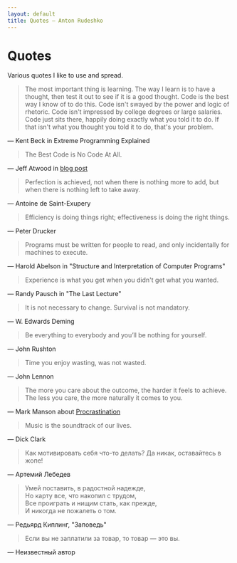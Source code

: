 ```yaml
---
layout: default
title: Quotes — Anton Rudeshko
---
```


# Quotes

Various quotes I like to use and spread.

> The most important thing is learning. The way I learn is to have a thought, then test it out to see if it is a good
thought. Code is the best way I know of to do this. Code isn't swayed by the power and logic of rhetoric. Code isn't
impressed by college degrees or large salaries. Code just sits there, happily doing exactly what you told it to do.
If that isn't what you thought you told it to do, that's your problem.

— Kent Beck in Extreme Programming Explained

> The Best Code is No Code At All.

— Jeff Atwood in [blog post](http://blog.codinghorror.com/the-best-code-is-no-code-at-all/)

> Perfection is achieved, not when there is nothing more to add, but when there is nothing left to take away.

— Antoine de Saint-Exupery

> Efficiency is doing things right; effectiveness is doing the right things.

— Peter Drucker

> Programs must be written for people to read, and only incidentally for machines to execute.

— Harold Abelson in "Structure and Interpretation of Computer Programs"

> Experience is what you get when you didn't get what you wanted.

— Randy Pausch in "The Last Lecture"

> It is not necessary to change. Survival is not mandatory.

— W. Edwards Deming

> Be everything to everybody and you’ll be nothing for yourself.

— John Rushton

> Time you enjoy wasting, was not wasted.

— John Lennon

> The more you care about the outcome, the harder it feels to achieve. The less you care, the more naturally it comes to you.

— Mark Manson about [Procrastination](http://markmanson.net/procrastination)

> Music is the soundtrack of our lives.

— Dick Clark

> Как мотивировать себя что-то делать? Да никак, оставайтесь в жопе!

— Артемий Лебедев

> Умей поставить, в радостной надежде,<br>
> Но карту все, что накопил с трудом,<br>
> Все проиграть и нищим стать, как прежде,<br>
> И никогда не пожалеть о том.

— Редьярд Киплинг, "Заповедь"

> Если вы не заплатили за товар, то товар — это вы.

— Неизвестный автор
